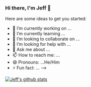 ### Hi there, I'm Jeff 👋

Here are some ideas to get you started:

- 🔭 I’m currently working on ... 
- 🌱 I’m currently learning ...
- 👯 I’m looking to collaborate on ...
- 🤔 I’m looking for help with ...
- 💬 Ask me about ...
- 📫 How to reach me: ...
- 😄 Pronouns: ...He/Him
- ⚡ Fun fact: ...
-->


[![Jeff's github stats](https://github-readme-stats.vercel.app/api?username=JTSwisher&show_icons=true)](https://github.com/anuraghazra/github-readme-stats)
